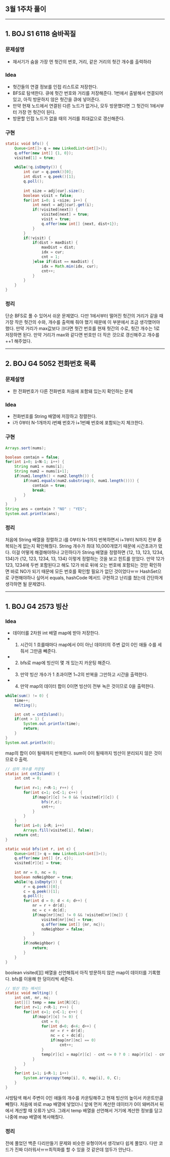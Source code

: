 ## 3월 1주차 풀이
----
## 1. BOJ S1 6118 숨바꼭질 
### **문제설명**
* 재서기가 숨을 가장 먼 헛간의 번호, 거리, 같은 거리의 헛간 개수를 출력하라 

### **Idea**
* 헛간들의 연결 정보를 인접 리스트로 저장한다.
* BFS로 탐색한다. 큐에 헛간 번호와 거리를 저장해준다. 1번에서 출발해서 연결되어 있고, 아직 방문하지 않은 헛간을 큐에 넣어준다.
* 만약 현재 노드에서 연결된 다른 노드가 없거나, 모두 방문했다면 그 헛간이 1에서부터 가장 먼 헛간이 된다.
* 방문할 인접 노드가 없을 때의 거리를 최대값으로 갱신해준다. 

### **구현**
```java
static void bfs() {
    Queue<int[]> q = new LinkedList<int[]>();
    q.offer(new int[] {1, 0});
    visited[1] = true;
    
    while(!q.isEmpty()) {
        int cur = q.peek()[0];
        int dist = q.peek()[1];
        q.poll();
        
        int size = adj[cur].size();
        boolean visit = false;
        for(int i=0; i <size; i++) {
            int next = adj[cur].get(i);
            if(!visited[next]) {
                visited[next] = true;
                visit = true;
                q.offer(new int[] {next, dist+1});
            }
        }
        if(!visit) {
            if(dist > maxDist) {
                maxDist = dist;
                idx = cur; 
                cnt = 1;
            }else if(dist == maxDist) {
                idx = Math.min(idx, cur);
                cnt++;
            }
        }
    }
}
```

### **정리**
단순 BFS로 풀 수 있어서 쉬운 문제였다. 다만 1에서부터 떨어진 헛간의 거리가 같을 때 가장 작은 헛간의 수와, 개수를 출력해 줘야 했기 때문에 이 부분에서 조금 생각했어야 했다. 만약 거리가 max값보다 크다면 헛간 번호를 현재 헛간의 수로, 헛간 개수는 1로 저장하면 된다. 만약 거리가 max와 같다면 번호만 더 작은 것으로 갱신해주고 개수를 ++1 해주었다.

---
## 2. BOJ G4 5052 전화번호 목록 
### **문제설명**
* 한 전화번호가 다른 전화번호 처음에 포함돼 있는지 확인하는 문제 

### **Idea**
* 전화번호를 String 배열에 저장하고 정렬한다.
* i가 0부터 N-1개까지 i번째 번호가 i+1번째 번호에 포함되는지 체크한다.


### **구현**
```java
Arrays.sort(nums);

boolean contain = false;
for(int i=0; i<N-1; i++) {
    String num1 = nums[i];
    String num2 = nums[i+1];
    if(num1.length() < num2.length()) {
        if(num1.equals(num2.substring(0, num1.length()))) {
            contain = true;
            break;
        }
    }
}
String ans = contain ? "NO" : "YES";
System.out.println(ans);
```

### 정리
처음에 String 배열을 정렬하고 i를 0부터 N-1까지 반복하면서 i+1부터 N까지 전부 중복되는게 없는지 확인해줬다. String 개수가 최대 10,000개였기 때문에 시간초과가 떴다. 이걸 어떻게 해결해야하나 고민하다가 String 배열을 정렬하면 {12, 13, 123, 1234, 134}가 {12, 123, 1234, 13, 134} 이렇게 정렬하는 것을 보고 힌트를 얻었다. 만약 12가 123, 1234에 두번 포함된다고 해도 12가 바로 뒤에 오는 번호에 포함되는 것만 확인하면 바로 NO가 되기 때문에 모든 번호를 확인할 필요가 없던 것이었다ㅠㅠ HashSet으로 구현해야하나 싶어서 equals, hashCode 메서드 구현하고 난리를 쳤는데 간단하게 생각하면 될 문제였다.


---
## 1. BOJ G4 2573 빙산 
### **Idea**
* 데이터를 2차원 int 배열 map에 받아 저장한다.
* 1. 시간이 1 흐를때마다 map에서 0이 아닌 데이터의 주변 값이 0인 애들 수를 세줘서 그만큼 빼준다.
* 2. bfs로 map에 빙산이 몇 개 있는지 카운팅 해준다.
* 3. 만약 빙산 개수가 1 초과이면 1~2의 반복을 그만하고 시간을 출력한다.
* 4. 만약 map의 데이터 합이 0이면 빙산이 전부 녹은 것이므로 0을 출력한다.

```java
while(sum() != 0) {
    time++;
    melting();

    int cnt = cntIsland();
    if(cnt > 1) {
        System.out.println(time);
        return;
    }
}
System.out.println(0);
```
map의 합이 0이 될때까지 반복한다. sum이 0이 될때까지 빙산이 분리되지 않은 것이므로 0 출력.

```java
// 섬의 개수를 카운팅 
static int cntIsland() {
    int cnt = 0;
    
    for(int r=1; r<R-1; r++) {
        for(int c=1; c<C-1; c++) {
            if(map[r][c] != 0 && !visited[r][c]) {
                bfs(r,c);
                cnt++;
            }
        }
    }
    for(int i=0; i<R; i++)
        Arrays.fill(visited[i], false);
    return cnt;
}

static void bfs(int r, int c) {
    Queue<int[]> q = new LinkedList<int[]>();
    q.offer(new int[] {r, c});
    visited[r][c] = true;
    
    int nr = 0, nc = 0;
    boolean noNeighbor = true;
    while(!q.isEmpty()) {
        r = q.peek()[0];
        c = q.peek()[1];
        q.poll();
        for(int d = 0; d < 4; d++) {
            nr = r + dr[d];
            nc = c + dc[d];
            if(map[nr][nc] != 0 && !visited[nr][nc]) {
                visited[nr][nc] = true;
                q.offer(new int[] {nr, nc});
                noNeighbor = false;
            }
        }
        if(noNeighbor) {
            return;
        }
    }
}
```
boolean visited[][] 배열을 선언해줘서 아직 방문하지 않은 map이 데이터를 기록했다. bfs를 이용해 한 덩이리씩 세준다.

```java
// 빙산 깎는 메서드 
static void melting() {
    int cnt, nr, nc;
    int[][] temp = new int[R][C];
    for(int r=1; r<R-1; r++) {
        for(int c=1; c<C-1; c++) {
            if(map[r][c] != 0) {
                cnt = 0;
                for(int d=0; d<4; d++) {
                    nr = r + dr[d];
                    nc = c + dc[d];
                    if(map[nr][nc] == 0)
                        cnt++;
                }
                temp[r][c] = map[r][c] - cnt <= 0 ? 0 : map[r][c] - cnt;
            }
        }
    }
    for(int i=1; i<R-1; i++)
        System.arraycopy(temp[i], 0, map[i], 0, C);
    }
}
```
사방탐색 해서 주변이 0인 애들의 개수를 카운팅해주고 현재 빙산의 높이서 카운트만큼 빼줬다. 처음에 바로 map 배열에 넣었더니 앞에 먼저 계산한 데이터가 0이 돼버려서 뒤에서 계산할 때 오류가 났다. 그래서 temp 배열을 선언해서 거기에 계산한 정보를 담고 나중에 map 배열에 복사해줬다.


### **정리**
전에 풀었던 백준 다리만들기 문제와 비슷한 유형이어서 생각보다 쉽게 풀었다. 다만 코드가 진짜 더러워서ㅠㅠ최적화를 할 수 있을 것 같은데 엄두가 안난다..
